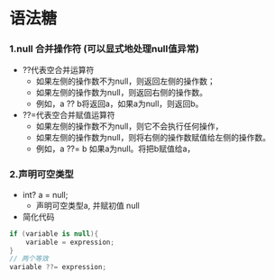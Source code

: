 # 语法糖
### 1.null 合并操作符 (可以显式地处理null值异常)
- ??代表空合并运算符
    - 如果左侧的操作数不为null，则返回左侧的操作数；
    - 如果左侧的操作数为null，则返回右侧的操作数。
    - 例如，a ?? b将返回a，如果a为null，则返回b。
- ??=代表空合并赋值运算符
    - 如果左侧的操作数不为null，则它不会执行任何操作，
    - 如果左侧的操作数为null，则将右侧的操作数赋值给左侧的操作数。
    - 例如，a ??= b 如果a为null。将把b赋值给a，
### 2.声明可空类型
- int? a = null;
    - 声明可空类型a, 并赋初值 null
- 简化代码
```csharp
if (variable is null){
    variable = expression;
}
// 两个等效
variable ??= expression;
```